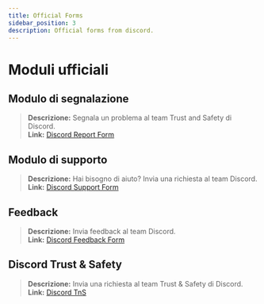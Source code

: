 ```yaml
---
title: Official Forms
sidebar_position: 3
description: Official forms from discord.
---
```


# Moduli ufficiali

## **Modulo di segnalazione** 
> __Descrizione:__ Segnala un problema al team Trust and Safety di Discord.   <br/>
__Link:__ [Discord Report Form](https://dis.gd/report)

## **Modulo di supporto** 
> __Descrizione:__ Hai bisogno di aiuto? Invia una richiesta al team Discord.   <br/>
__Link:__  [Discord Support Form](https://dis.gd/contact)

## **Feedback** 
> __Descrizione:__ Invia feedback al team Discord.   <br/>
__Link:__  [Discord Feedback Form](https://dis.gd/feedback)


## **Discord Trust & Safety** 
> __Descrizione:__ Invia una richiesta al team Trust & Safety di Discord.   <br/>
__Link:__ [Discord TnS](https://dis.gd/request)
